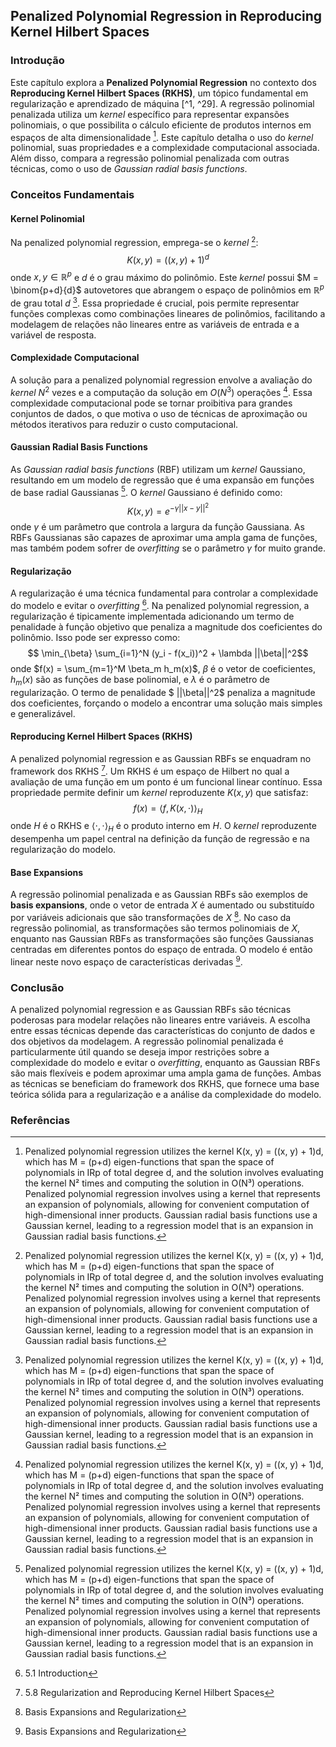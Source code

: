 ## Penalized Polynomial Regression in Reproducing Kernel Hilbert Spaces

### Introdução
Este capítulo explora a **Penalized Polynomial Regression** no contexto dos **Reproducing Kernel Hilbert Spaces (RKHS)**, um tópico fundamental em regularização e aprendizado de máquina [^1, ^29]. A regressão polinomial penalizada utiliza um *kernel* específico para representar expansões polinomiais, o que possibilita o cálculo eficiente de produtos internos em espaços de alta dimensionalidade [^33]. Este capítulo detalha o uso do *kernel* polinomial, suas propriedades e a complexidade computacional associada. Além disso, compara a regressão polinomial penalizada com outras técnicas, como o uso de *Gaussian radial basis functions*.

### Conceitos Fundamentais

#### Kernel Polinomial
Na penalized polynomial regression, emprega-se o *kernel* [^33]:
$$K(x, y) = ((x, y) + 1)^d$$
onde $x, y \in \mathbb{R}^p$ e $d$ é o grau máximo do polinômio. Este *kernel* possui $M = \binom{p+d}{d}$ autovetores que abrangem o espaço de polinômios em $\mathbb{R}^p$ de grau total $d$ [^33]. Essa propriedade é crucial, pois permite representar funções complexas como combinações lineares de polinômios, facilitando a modelagem de relações não lineares entre as variáveis de entrada e a variável de resposta.

#### Complexidade Computacional
A solução para a penalized polynomial regression envolve a avaliação do *kernel* $N^2$ vezes e a computação da solução em $O(N^3)$ operações [^33]. Essa complexidade computacional pode se tornar proibitiva para grandes conjuntos de dados, o que motiva o uso de técnicas de aproximação ou métodos iterativos para reduzir o custo computacional.

#### Gaussian Radial Basis Functions
As *Gaussian radial basis functions* (RBF) utilizam um *kernel* Gaussiano, resultando em um modelo de regressão que é uma expansão em funções de base radial Gaussianas [^33]. O *kernel* Gaussiano é definido como:
$$K(x, y) = e^{-\gamma||x - y||^2}$$
onde $\gamma$ é um parâmetro que controla a largura da função Gaussiana. As RBFs Gaussianas são capazes de aproximar uma ampla gama de funções, mas também podem sofrer de *overfitting* se o parâmetro $\gamma$ for muito grande.

#### Regularização
A regularização é uma técnica fundamental para controlar a complexidade do modelo e evitar o *overfitting* [^2]. Na penalized polynomial regression, a regularização é tipicamente implementada adicionando um termo de penalidade à função objetivo que penaliza a magnitude dos coeficientes do polinômio. Isso pode ser expresso como:
$$ \min_{\beta} \sum_{i=1}^N (y_i - f(x_i))^2 + \lambda ||\beta||^2$$
onde $f(x) = \sum_{m=1}^M \beta_m h_m(x)$, $\beta$ é o vetor de coeficientes, $h_m(x)$ são as funções de base polinomial, e $\lambda$ é o parâmetro de regularização. O termo de penalidade $ ||\beta||^2$ penaliza a magnitude dos coeficientes, forçando o modelo a encontrar uma solução mais simples e generalizável.

#### Reproducing Kernel Hilbert Spaces (RKHS)
A penalized polynomial regression e as Gaussian RBFs se enquadram no framework dos RKHS [^29]. Um RKHS é um espaço de Hilbert no qual a avaliação de uma função em um ponto é um funcional linear contínuo. Essa propriedade permite definir um *kernel* reproduzente $K(x, y)$ que satisfaz:
$$f(x) = \langle f, K(x, \cdot) \rangle_{H}$$
onde $H$ é o RKHS e $\langle \cdot, \cdot \rangle_{H}$ é o produto interno em $H$. O *kernel* reproduzente desempenha um papel central na definição da função de regressão e na regularização do modelo.

#### Base Expansions
A regressão polinomial penalizada e as Gaussian RBFs são exemplos de **basis expansions**, onde o vetor de entrada $X$ é aumentado ou substituído por variáveis adicionais que são transformações de $X$ [^5]. No caso da regressão polinomial, as transformações são termos polinomiais de $X$, enquanto nas Gaussian RBFs as transformações são funções Gaussianas centradas em diferentes pontos do espaço de entrada. O modelo é então linear neste novo espaço de características derivadas [^5].

### Conclusão
A penalized polynomial regression e as Gaussian RBFs são técnicas poderosas para modelar relações não lineares entre variáveis. A escolha entre essas técnicas depende das características do conjunto de dados e dos objetivos da modelagem. A regressão polinomial penalizada é particularmente útil quando se deseja impor restrições sobre a complexidade do modelo e evitar o *overfitting*, enquanto as Gaussian RBFs são mais flexíveis e podem aproximar uma ampla gama de funções. Ambas as técnicas se beneficiam do framework dos RKHS, que fornece uma base teórica sólida para a regularização e a análise da complexidade do modelo.

### Referências
[^1]: 5 Basis Expansions and Regularization
[^2]: 5.1 Introduction
[^5]: Basis Expansions and Regularization
[^29]: 5.8 Regularization and Reproducing Kernel Hilbert Spaces
[^33]: Penalized polynomial regression utilizes the kernel K(x, y) = ((x, y) + 1)d, which has M = (p+d) eigen-functions that span the space of polynomials in IRp of total degree d, and the solution involves evaluating the kernel N² times and computing the solution in O(N³) operations. Penalized polynomial regression involves using a kernel that represents an expansion of polynomials, allowing for convenient computation of high-dimensional inner products. Gaussian radial basis functions use a Gaussian kernel, leading to a regression model that is an expansion in Gaussian radial basis functions.
<!-- END -->
